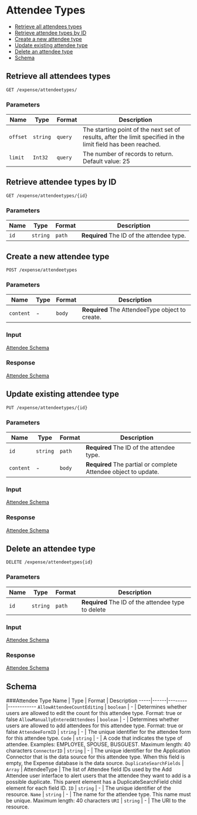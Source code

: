 # Attendee Types
* [Retrieve all attendees types](#get)
* [Retrieve attendee types by ID](#getID)
* [Create a new attendee type](#post)
* [Update existing attendee type](#put)
* [Delete an attendee type](#delete)
* [Schema](#schema)

## <a name="get"></a>Retrieve all attendees types
    GET /expense/attendeetypes/

        
### Parameters
Name | Type | Format | Description
-----|------|--------|------------			
`offset`	|	``string``	|	`query`	|	The starting point of the next set of results, after the limit specified in the limit field has been reached.`limit`	|	`Int32`	|	`query`	|	The number of records to return. Default value: 25



## <a name="getID"></a>Retrieve attendee types by ID
    GET /expense/attendeetypes/{id}


### Parameters
Name | Type | Format | Description
-----|------|--------|------------
`id`|`string`|`path`|**Required** The ID of the attendee type.



## <a name="post"></a>Create a new attendee type
    POST /expense/attendeetypes


### Parameters
Name | Type | Format | Description
-----|------|--------|------------
`content`|-|`body`|**Required** The AttendeeType object to create.


### Input
[Attendee Schema](#schema)
### Response
[Attendee Schema](#schema)


## <a name="put"></a>Update existing attendee type
    PUT /expense/attendeetypes/{id}


### Parameters
Name | Type | Format | Description
-----|------|--------|------------
`id`|`string`|`path`|**Required** The ID of the attendee type.
`content`|-|`body`|**Required** The partial or complete Attendee object to update.

### Input
[Attendee Schema](#schema)
### Response
[Attendee Schema](#schema)


## <a name="put"></a>Delete an attendee type
    DELETE /expense/attendeetypes{id}
### Parameters
Name | Type | Format | Description
-----|------|--------|------------
`id`|`string`|`path`|**Required** The ID of the attendee type to delete


### Input
[Attendee Schema](#schema)
### Response
[Attendee Schema](#schema)



## <a name="schema"></a>Schema


###<a name="attendeetype"></a>Attendee Type
Name | Type | Format | Description
-----|------|--------|------------
`AllowAttendeeCountEditing`	|	`boolean`	|	-	|	Determines whether users are allowed to edit the count for this attendee type. Format: true or false`AllowManuallyEnteredAttendees`	|	`boolean`	|	-	|	Determines whether users are allowed to add attendees for this attendee type. Format: true or false`AttendeeFormID`	|	`string`	|	-	|	The unique identifier for the attendee form for this attendee type.`Code`	|	`string`	|	-	|	A code that indicates the type of attendee. Examples: EMPLOYEE, SPOUSE, BUSGUEST. Maximum length: 40 characters`ConnectorID`	|	`string`	|	-	|	The unique identifier for the Application Connector that is the data source for this attendee type. When this field is empty, the Expense database is the data source.`DuplicateSearchFields`	|	`Array`	|	AttendeeType	|	The list of Attendee field IDs used by the Add Attendee user interface to alert users that the attendee they want to add is a possible duplicate. This parent element has a DuplicateSearchField child element for each field ID.`ID`	|	`string`	|	-	|	The unique identifier of the resource.`Name`	|	`string`	|	-	|	The name for the attendee type. This name must be unique. Maximum length: 40 characters`URI`	|	`string`	|	-	|	The URI to the resource.


